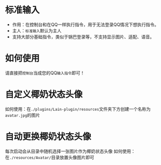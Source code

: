 # 标准输入
- 作用：在控制台和在QQ一样执行指令，用于无法登录QQ情况下想执行指令。
- 主人：`标准输入`默认为主人
- 支持大部分基础指令，类似于锅巴登录等，不支持显示图片、适配、语音。
  
# 如何使用

请直接把`控制台`当成您的QQ`输入指令`即可！

# 自定义椰奶状态头像

如何使用：在`./plugins/Lain-plugin/resources`文件夹下方创建一个名称为`avatar.jpg`的图片

# 自动更换椰奶状态头像
每次启动会从目录中随机选择一张图片作为椰奶状态头像
如何使用：在`./resources/Avatar/`目录放置头像图片即可
